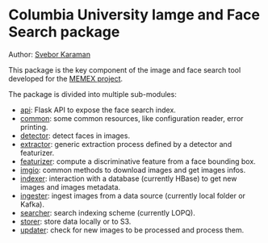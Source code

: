 # Columbia University Iamge and Face Search package

Author: [Svebor Karaman](mailto:svebor.karaman@columbia.edu)

This package is the key component of the image and face search tool developed for the [MEMEX project](https://www.darpa.mil/program/memex).

The package is divided into multiple sub-modules:

- [api](./cufacesearch/api): Flask API to expose the face search index.
- [common](./cufacesearch/common): some common resources, like configuration reader, error printing.
- [detector](./cufacesearch/detector): detect faces in images.
- [extractor](./cufacesearch/extractor): generic extraction process defined by a detector and featurizer.
- [featurizer](./cufacesearch/featurizer): compute a discriminative feature from a face bounding box.
- [imgio](./cufacesearch/imgio): common methods to download images and get images infos.
- [indexer](./cufacesearch/indexer): interaction with a database (currently HBase) to get new images and images metadata.
- [ingester](./cufacesearch/ingester): ingest images from a data source (currently local folder or Kafka).
- [searcher](./cufacesearch/searcher): search indexing scheme (currently LOPQ).
- [storer](./cufacesearch/storer): store data locally or to S3.
- [updater](./cufacesearch/updater): check for new images to be processed and process them.